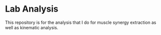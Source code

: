 # Lab Analysis

This repository is for the analysis that I do for muscle synergy extraction as well as kinematic analysis.
